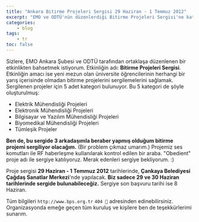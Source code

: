 ```yaml
---
title: "Ankara Bitirme Projeleri Sergisi 29 Haziran - 1 Temmuz 2012"
excerpt: "EMO ve ODTÜ'nün düzenlerdiği Bitirme Projeleri Sergisi'ne katılıyoruz."
categories:
    - blog
tags:
    - tr
toc: false
---
```


Sizlere, EMO Ankara Şubesi ve ODTÜ tarafından ortaklaşa düzenlenen bir
etkinlikten bahsetmek istiyorum. Etkinliğin adı: **Bitirme Projeleri Sergisi**.
Etkinliğin amacı ise yeni mezun olan üniversite öğrencilerinin herhangi bir
yarış içerisinde olmadan bitirme projelerini sergilemelerini sağlamak.
Sergilenen projeler için 5 adet kategori bulunuyor. Bu 5 kategori de şöyle
oluşturulmuş:

* Elektrik Mühendisliği Projeleri
* Elektronik Mühendisliği Projeleri
* Bilgisayar ve Yazılım Mühendisliği Projeleri
* Biyomedikal Mühendisliği Projeleri
* Tümleşik Projeler

**Ben de, bu sergide 3 arkadaşımla beraber yapmış olduğum bitirme projemi
sergiliyor olacağım.** (Bir problem çıkmaz umarım.) Projemiz ses komutları ile
RF haberleşme kullanılarak kontrol edilen bir araba. "Obedient" proje adı ile
sergiye katılıyoruz. Merak edenleri sergiye bekliyorum. :)

Proje sergisi **29 Haziran - 1 Temmuz 2012** tarihlerinde, **Çankaya Belediyesi
Çağdaş Sanatlar Merkezi**'nde yapılacak. **Biz sadece 29 ve 30 Haziran
tarihlerinde sergide bulunabileceğiz.** Sergiye son başvuru tarihi ise 8 Haziran.

Tüm bilgileri `http://www.bps.org.tr` `404 🔗` adresinden
edinebilirsiniz. Organizasyonda emeğe geçen tüm kuruluş ve kişilere ben de
teşekkürlerimi sunarım.
